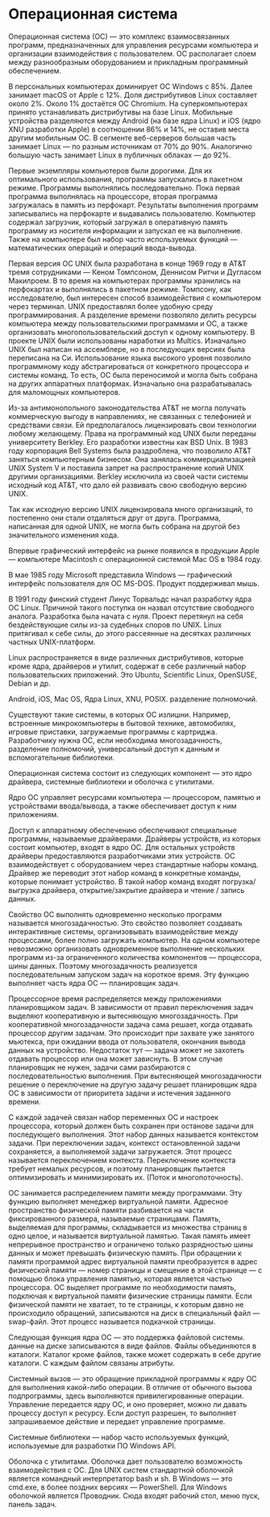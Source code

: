 # Операционная система

Операционная система (ОС) — это комплекс взаимосвязанных программ, предназначенных для управления ресурсами компьютера и организации взаимодействия с пользователем.
ОС располагает слоем между разнообразным оборудованием и прикладным программный обеспечением.

В персональных компьютерах доминирует ОС Windows с 85%.
Далее занимает macOS от Apple с 12%.
Доля дистрибутивов Linux составляет около 2%.
Около 1% достаётся ОС Chromium.
На суперкомпьютерах принято устанавливать дистрибутивы на базе Linux.
Мобильные устройства разделяются между Android (на базе ядра Linux) и iOS (ядро XNU разработки Apple) в соотношении 86% и 14%, не оставив места другим мобильным ОС.
В сегменте веб-серверов большая часть занимает Linux — по разным источникам от 70% до 90%.
Аналогично большую часть занимает Linux в публичных облаках — до 92%.

Первые экземпляры компьютеров были дорогими.
Для их оптимального использования, программы запускались в пакетном режиме.
Программы выполнялись последовательно.
Пока первая программа выполнялась на процессоре, вторая программа загружалась в память из перфокарт.
Результаты выполнения программ записывались на перфокарте и выдавались пользователю.
Компьютер содержал загрузчик, который загружал в оперативную память программу из носителя информации и запускал ее на выполнение.
Также на компьютере был набор часто используемых функций — математических операций и операций ввода-вывода.

Первая версия ОС UNIX была разработана в конце 1969 году в AT&T тремя сотрудниками — Кеном Томпсоном, Деннисом Ритчи и Дугласом Макилроем.
В то время на компьютерах программы хранились на перфокартах и выполнялись в пакетном режиме.
Томпсону, как исследователю, был интересен способ взаимодействия с компьютером через терминал.
UNIX предоставлял более удобную среду программирования.
А разделение времени позволяло делить ресурсы компьютера между пользовательскими программами и ОС, а также организовать многопользовательский доступ к одному компьютеру.
В проекте UNIX были использованы наработки из Multics.
Изначально UNIX был написан на ассемблере, но в последующих версиях была переписана на Си.
Использование языка высокого уровня позволило программному коду абстрагироваться от конкретного процессора и системы команд.
То есть, ОС была переносимой и могла быть собрана на других аппаратных платформах.
Изначально она разрабатывалась для маломощных компьютеров.

Из-за антимонопольного законодательства AT&T не могла получать коммерческую выгоду в направлениях, не связанных с телефонией и средствами связи.
Ей предполагалось лицензировать свои технологии любому желающему.
Права на программный код UNIX были переданы университету Berkley.
Его разработки известны как BSD Unix.
В 1983 году корпорация Bell Systems была раздроблена, что позволило AT&T заняться компьютерным бизнесом.
Она занялась коммерциализацией UNIX System V и поставила запрет на распространение копий UNIX другими организациями.
Berkley исключила из своей части системы исходный код AT&T, что дало ей развивать свою свободную версию UNIX.

Так как исходную версию UNIX лицензировала много организаций, то постепенно они стали отдаляться друг от друга.
Программа, написанная для одной UNIX, не могла быть собрана на другой без значительного изменения кода.

Впервые графический интерфейс на рынке появился в продукции Apple — компьютере Macintosh с операционной системой Mac OS в 1984 году.

В мае 1985 году Microsoft представила Windows — графический интерфейс пользователя для ОС MS-DOS.
Продукт поддерживал мышь.

В 1991 году финский студент Линус Торвальдс начал разработку ядра ОС Linux.
Причиной такого поступка он назвал отсутствие свободного аналога.
Разработка была начата с нуля.
Проект перетянул на себя бездействующие силы из-за судебных споров по UNIX.
Linux притягивал к себе силы, до этого рассеянные на десятках различных частных UNIX-платформ.

Linux распространяется в виде различных дистрибутивов, которые кроме ядра, драйверов и утилит, содержат в себе различный набор пользовательских приложений.
Это Ubuntu, Scientific Linux, OpenSUSE, Debian и др.

Android, iOS, Mac OS, Ядра Linux, XNU, POSIX.
разделение полномочий.

Существуют такие системы, в которых ОС излишни.
Например, встроенные микрокомпьютеры в бытовой технике, автомобилях, игровые приставки, загружаемые программы с картриджа.
Разработчику нужна ОС, если необходима многозадачность, разделение полномочий, универсальный доступ к данным и вспомогательные библиотеки.

Операционная система состоит из следующих компонент — это ядро драйвера, системные библиотеки и оболочка с утилитами.

Ядро ОС управляет ресурсами компьютера — процессором, памятью и устройствами ввода/вывода, а также обеспечивает доступ к ним приложениям.

Доступ к аппаратному обеспечению обеспечивают специальные программы, называемые драйверами.
Драйверы устройств, из которых состоит компьютер, входят в ядро ОС.
Для остальных устройств драйверы предоставляются разработчиками этих устройств.
ОС взаимодействует с оборудованием через стандартные наборы команд.
Драйвер же переводит этот набор команд в конкретные команды, которые понимает устройство.
В такой набор команд входят погрузка/выгрузка драйвера, открытие/закрытие драйвера и чтение / запись данных.

Свойство ОС выполнять одновременно несколько программ называется многозадачностью.
Это свойство позволяет создавать интерактивные системы, организовывать взаимодействие между процессами, более полно загружать компьютер.
На одном компьютере невозможно организовать одновременное выполнение нескольких программ из-за ограниченного количества компонентов — процессора, шины данных.
Поэтому многозадачность реализуется последовательным запуском задач на короткое время.
Эту функцию выполняет часть ядра ОС — планировщик задач.

Процессорное время распределяется между приложениями планировщиком задач.
В зависимости от правил переключения задач выделяют кооперативную и вытесняющую многозадачность.
При кооперативной многозадачности задача сама решает, когда отдавать процессор другим задачам.
Это происходит при захвате уже занятого мьютекса, при ожидании ввода от пользователя, окончания вывода данных на устройство.
Недостаток тут — задача может не захотеть отдавать процессор или она может зависнуть.
В этом случае планировщик не нужен, задачи сами разбираются с последовательностью выполнения.
При вытесняющей многозадачности решение о переключение на другую задачу решает планировщик ядра ОС в зависимости от приоритета задачи и истечения заданного времени.

С каждой задачей связан набор переменных ОС и настроек процессора, который должен быть сохранен при останове задачи для последующего выполнения.
Этот набор данных называется контекстом задачи.
При переключении задач, контекст остановленной задачи сохраняется, а выполняемой задачи загружается.
Этот процесс называется переключением контекста.
Переключение контекста требует немалых ресурсов, и поэтому планировщик пытается оптимизировать и минимизировать их.
(Поток и многопоточность).

ОС занимается распределением памяти между программами.
Эту функцию выполняет менеджер виртуальной памяти.
Адресное пространство физической памяти разбивается на части фиксированного размера, называемые страницами.
Память, выделяемая для программы, складывается из множества страниц в одно целое, и называется виртуальной памятью.
Такая память имеет непрерывное пространство и ограничено только разрядностью шины данных и может превышать физическую память.
При обращении к памяти программой адрес виртуальной памяти преобразуется в адрес физической памяти — номер страницы и смещение в этой странице — с помощью блока управления памятью, которая является частью процессора.
ОС выделяет программе по необходимости память, подключая к виртуальной памяти физические страницы памяти.
Если физической памяти не хватает, то те страницы, к которым давно не происходило обращений, записываются на диск в специальный файл — swap-файл.
Этот процесс называется подкачкой страницы.

Следующая функция ядра ОС — это поддержка файловой системы.
данные на диске записываются в виде файлов.
Файлы объединяются в каталоги.
Каталог кроме файлов, также может содержать в себе другие каталоги.
С каждым файлом связаны атрибуты.

Системный вызов — это обращение прикладной программы к ядру ОС для выполнения какой-либо операции.
В отличие от обычного вызова подпрограммы, здесь выполняются привилегированные операции.
Управление передается ядру ОС, и оно проверяет, можно ли давать процессу доступ к ресурсу.
Если доступ разрешен, то выполняет запрашиваемое действие и передает управление программе.

Системные библиотеки — набор часто используемых функций, используемые для разработки ПО Windows API.

Оболочка с утилитами.
Оболочка дает пользователю возможность взаимодействия с ОС.
Для UNIX систем стандартной оболочкой является командный интерпретатор bash и sh.
В Windows — это cmd.exe, в более поздних версиях — PowerShell.
Для Windows оболочкой является Проводник.
Сюда входят рабочий стол, меню пуск, панель задач.
